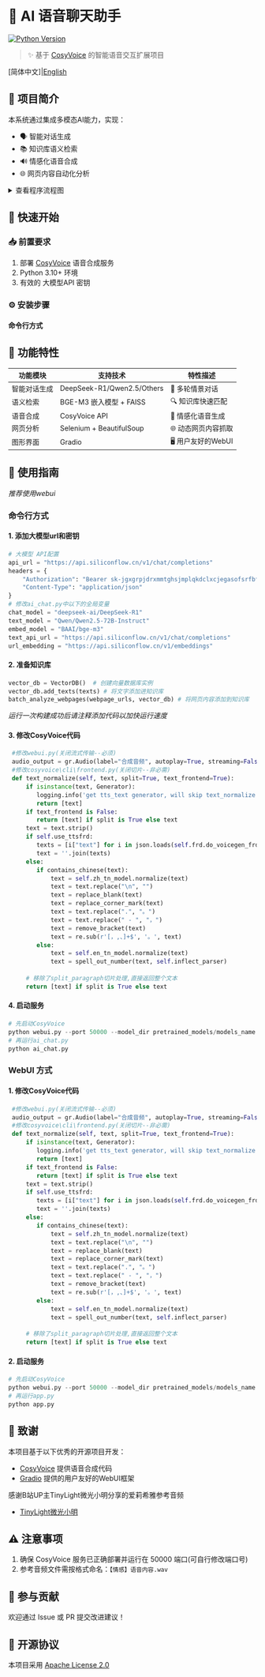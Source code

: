 # 🌸 AI 语音聊天助手

[![Python Version](https://img.shields.io/badge/python-3.10+-blue.svg)](https://www.python.org/)

> ✨ 基于 [CosyVoice](https://github.com/FunAudioLLM/CosyVoice) 的智能语音交互扩展项目

[简体中文]|[English](./README_en.md)

## 🌟 项目简介

本系统通过集成多模态AI能力，实现：

- 🗣️ 智能对话生成
- 📚 知识库语义检索
- 🔊 情感化语音合成
- 🌐 网页内容自动化分析

<details>
  <summary>查看程序流程图</summary>
  <img src="./images/流程图.PNG" alt="流程图">
</details>

## 🚀 快速开始

### 📥 前置要求

1. 部署 [CosyVoice](https://github.com/FunAudioLLM/CosyVoice) 语音合成服务
2. Python 3.10+ 环境
3. 有效的 大模型API 密钥

### ⚙️ 安装步骤

#### 命令行方式

## 🔧 功能特性

| 功能模块     | 支持技术                   | 特性描述             |
| ------------ | -------------------------- | -------------------- |
| 智能对话生成 | DeepSeek-R1/Qwen2.5/Others | 🧠 多轮情景对话      |
| 语义检索     | BGE-M3 嵌入模型 + FAISS    | 🔍 知识库快速匹配    |
| 语音合成     | CosyVoice API              | 🎵 情感化语音生成    |
| 网页分析     | Selenium + BeautifulSoup   | 🌐 动态网页内容抓取  |
| 图形界面     | Gradio                     | 🖥️ 用户友好的WebUI |

## 📖 使用指南

*推荐使用webui*

### 命令行方式

#### 1. 添加大模型url和密钥

```python
# 大模型 API配置
api_url = "https://api.siliconflow.cn/v1/chat/completions"
headers = {
    "Authorization": "Bearer sk-jgxgrpjdrxmmtghsjmplqkdclxcjegasofsrfbfcwkyiaekc",
    "Content-Type": "application/json"
}
# 修改ai_chat.py中以下的全局变量
chat_model = "deepseek-ai/DeepSeek-R1"
text_model = "Qwen/Qwen2.5-72B-Instruct"
embed_model = "BAAI/bge-m3"
text_api_url = "https://api.siliconflow.cn/v1/chat/completions"
url_embedding = "https://api.siliconflow.cn/v1/embeddings"
```

#### 2. 准备知识库

```python
vector_db = VectorDB()  # 创建向量数据库实例
vector_db.add_texts(texts) # 将文字添加进知识库
batch_analyze_webpages(webpage_urls, vector_db) # 将网页内容添加到知识库
```

*运行一次构建成功后请注释添加代码以加快运行速度*

#### 3. 修改CosyVoice代码

```python
 #修改webui.py(关闭流式传输--必须)
 audio_output = gr.Audio(label="合成音频", autoplay=True, streaming=False)
 #修改cosyvoice\cli\frontend.py(关闭切片--非必需)
 def text_normalize(self, text, split=True, text_frontend=True):
     if isinstance(text, Generator):
        logging.info('get tts_text generator, will skip text_normalize!')
        return [text]
     if text_frontend is False:
        return [text] if split is True else text
     text = text.strip()
     if self.use_ttsfrd:
        texts = [i["text"] for i in json.loads(self.frd.do_voicegen_frd(text))["sentences"]]
        text = ''.join(texts)
     else:
        if contains_chinese(text):
            text = self.zh_tn_model.normalize(text)
            text = text.replace("\n", "")
            text = replace_blank(text)
            text = replace_corner_mark(text)
            text = text.replace(".", "。")
            text = text.replace(" - ", "，")
            text = remove_bracket(text)
            text = re.sub(r'[，,、]+$', '。', text)
        else:
            text = self.en_tn_model.normalize(text)
            text = spell_out_number(text, self.inflect_parser)
      
     # 移除了split_paragraph切片处理,直接返回整个文本
     return [text] if split is True else text
```

#### 4. 启动服务

```python
# 先启动CosyVoice
python webui.py --port 50000 --model_dir pretrained_models/models_name
# 再运行ai_chat.py
python ai_chat.py
```

### WebUI 方式

#### 1. 修改CosyVoice代码

```python
 #修改webui.py(关闭流式传输--必须)
 audio_output = gr.Audio(label="合成音频", autoplay=True, streaming=False)
 #修改cosyvoice\cli\frontend.py(关闭切片--非必需)
 def text_normalize(self, text, split=True, text_frontend=True):
     if isinstance(text, Generator):
        logging.info('get tts_text generator, will skip text_normalize!')
        return [text]
     if text_frontend is False:
        return [text] if split is True else text
     text = text.strip()
     if self.use_ttsfrd:
        texts = [i["text"] for i in json.loads(self.frd.do_voicegen_frd(text))["sentences"]]
        text = ''.join(texts)
     else:
        if contains_chinese(text):
            text = self.zh_tn_model.normalize(text)
            text = text.replace("\n", "")
            text = replace_blank(text)
            text = replace_corner_mark(text)
            text = text.replace(".", "。")
            text = text.replace(" - ", "，")
            text = remove_bracket(text)
            text = re.sub(r'[，,、]+$', '。', text)
        else:
            text = self.en_tn_model.normalize(text)
            text = spell_out_number(text, self.inflect_parser)
      
     # 移除了split_paragraph切片处理,直接返回整个文本
     return [text] if split is True else text
```

#### 2. 启动服务

```python
# 先启动CosyVoice
python webui.py --port 50000 --model_dir pretrained_models/models_name
# 再运行app.py
python app.py
```

## 🙏 致谢

本项目基于以下优秀的开源项目开发：

- [CosyVoice](https://github.com/FunAudioLLM/CosyVoice) 提供语音合成代码
- [Gradio](https://gradio.app/) 提供的用户友好的WebUI框架

感谢B站UP主TinyLight微光小明分享的爱莉希雅参考音频

- [TinyLight微光小明](https://space.bilibili.com/13264090)

## ⚠️ 注意事项

1. 确保 CosyVoice 服务已正确部署并运行在 50000 端口(可自行修改端口号)
2. 参考音频文件需按格式命名：`【情感】语音内容.wav`

## 🤝 参与贡献

欢迎通过 Issue 或 PR 提交改进建议！

## 📄 开源协议

本项目采用 [Apache License 2.0](LICENSE)
